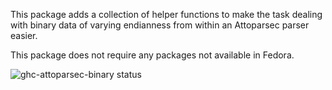 This package adds a collection of helper functions to make the task dealing
with binary data of varying endianness from within an Attoparsec parser easier.

This package does not require any packages not available in Fedora.

![ghc-attoparsec-binary status](https://copr.fedorainfracloud.org/coprs/dshea/bdcs-haskell-deps/package/ghc-attoparsec-binary/status_image/last_build.png)
